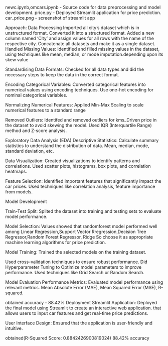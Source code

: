 newc.ipynb,omcars.ipynb - Source code for data preprocessing and model development.
price.py - Deployed Streamlit application for price prediction.
car_price.png - screenshot of streamlit app

Approach:
 Data Processing
Imported all city’s dataset which is in unstructured format.
Converted it into a  structured format.
Added a new column named ‘City’ and assign values for all rows with the name of the respective city.
Concatenate all datasets and make it as a single dataset.
Handled Missing Values: Identified  and filled missing values in the dataset, using techniques like mean, median, or mode imputation.depending upon its skew value

Standardising Data Formats:
Checked for all data types and did the necessary steps to keep the data in the correct format.


Encoding Categorical Variables: Converted categorical features into numerical values using encoding techniques.
Use one-hot encoding for nominal categorical variables.

Normalizing Numerical Features: 
Applied Min-Max Scaling to scale numerical features to a standard range

Removed Outliers: Identifed and removed  outliers for kms_Driven price in the dataset to avoid skewing the model.
Used IQR (Interquartile Range) method and Z-score analysis.



 Exploratory Data Analysis (EDA)
Descriptive Statistics: Calculate summary statistics to understand the distribution of data.
Mean, median, mode, standard deviation, etc.

Data Visualization: Created visualizations to identify patterns and correlations.
Used scatter plots, histograms, box plots, and correlation heatmaps.

Feature Selection: Identified important features that significantly impact the car prices.
Used techniques like correlation analysis, feature importance from models.

 Model Development
 
Train-Test Split: Splited the dataset into training and testing sets to evaluate model performance.


Model Selection: 
Values showed that randomforest model performed well among Linear Regression,Support Vector Rregression,Decision Tree Regressor,Random Forest Regressor,
Ridge
So choose it as appropriate machine learning algorithms for price prediction.




Model Training: Trained the selected models on the training dataset.

Used cross-validation techniques to ensure robust performance.
Did Hyperparameter Tuning to Optimize model parameters to improve performance.
Used techniques like Grid Search or Random Search.

 Model Evaluation
Performance Metrics: Evaluated model performance using relevant metrics.
Mean Absolute Error (MAE), Mean Squared Error (MSE), R-squared.

obtained accuracy - 88.42%
 Deployment
Streamlit Application: Deployed the final model using Streamlit to create an interactive web application.
that allows users to input car features and get real-time price predictions.

User Interface Design: Ensured that the application is user-friendly and intuitive.

obtained(R-Squared Score: 0.8842426900819024) 88.42% accuracy
